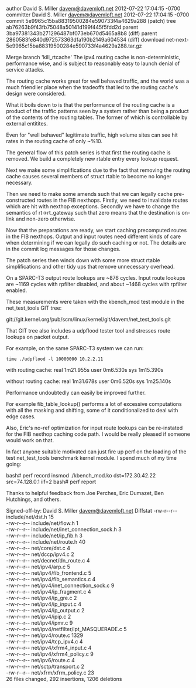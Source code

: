 author	David S. Miller <davem@davemloft.net>	2012-07-22 17:04:15 -0700
committer	David S. Miller <davem@davemloft.net>	2012-07-22 17:04:15 -0700
commit	5e9965c15ba88319500284e590733f4a4629a288 (patch)
tree	ab76263b9f43fb75048a50141d199f445f5fdd2d
parent	3ba97381343b271296487bf073eb670d5465a8b8 (diff)
parent	2860583fe840d972573363dfa190b2149a604534 (diff)
download	net-next-5e9965c15ba88319500284e590733f4a4629a288.tar.gz

Merge branch 'kill_rtcache'
The ipv4 routing cache is non-deterministic, performance wise, and is
subject to reasonably easy to launch denial of service attacks.

The routing cache works great for well behaved traffic, and the world
was a much friendlier place when the tradeoffs that led to the routing
cache's design were considered.

What it boils down to is that the performance of the routing cache is
a product of the traffic patterns seen by a system rather than being a
product of the contents of the routing tables.  The former of which is
controllable by external entitites.

Even for "well behaved" legitimate traffic, high volume sites can see
hit rates in the routing cache of only ~%10.

The general flow of this patch series is that first the routing cache
is removed.  We build a completely new rtable entry every lookup
request.

Next we make some simplifications due to the fact that removing the
routing cache causes several members of struct rtable to become no
longer necessary.

Then we need to make some amends such that we can legally cache
pre-constructed routes in the FIB nexthops.  Firstly, we need to
invalidate routes which are hit with nexthop exceptions.  Secondly we
have to change the semantics of rt->rt_gateway such that zero means
that the destination is on-link and non-zero otherwise.

Now that the preparations are ready, we start caching precomputed
routes in the FIB nexthops.  Output and input routes need different
kinds of care when determining if we can legally do such caching or
not.  The details are in the commit log messages for those changes.

The patch series then winds down with some more struct rtable
simplifications and other tidy ups that remove unnecessary overhead.

On a SPARC-T3 output route lookups are ~876 cycles.  Input route
lookups are ~1169 cycles with rpfilter disabled, and about ~1468
cycles with rpfilter enabled.

These measurements were taken with the kbench_mod test module in the
net_test_tools GIT tree:

git://git.kernel.org/pub/scm/linux/kernel/git/davem/net_test_tools.git

That GIT tree also includes a udpflood tester tool and stresses
route lookups on packet output.

For example, on the same SPARC-T3 system we can run:

	time ./udpflood -l 10000000 10.2.2.11

with routing cache:
real    1m21.955s       user    0m6.530s        sys     1m15.390s

without routing cache:
real    1m31.678s       user    0m6.520s        sys     1m25.140s

Performance undoubtedly can easily be improved further.

For example fib_table_lookup() performs a lot of excessive
computations with all the masking and shifting, some of it
conditionalized to deal with edge cases.

Also, Eric's no-ref optimization for input route lookups can be
re-instated for the FIB nexthop caching code path.  I would be really
pleased if someone would work on that.

In fact anyone suitable motivated can just fire up perf on the loading
of the test net_test_tools benchmark kernel module.  I spend much of
my time going:

bash# perf record insmod ./kbench_mod.ko dst=172.30.42.22 src=74.128.0.1 iif=2
bash# perf report

Thanks to helpful feedback from Joe Perches, Eric Dumazet, Ben
Hutchings, and others.

Signed-off-by: David S. Miller <davem@davemloft.net>
Diffstat
-rw-r--r--	include/net/dst.h	15	
-rw-r--r--	include/net/flow.h	1	
-rw-r--r--	include/net/inet_connection_sock.h	3	
-rw-r--r--	include/net/ip_fib.h	3	
-rw-r--r--	include/net/route.h	40	
-rw-r--r--	net/core/dst.c	4	
-rw-r--r--	net/dccp/ipv4.c	2	
-rw-r--r--	net/decnet/dn_route.c	4	
-rw-r--r--	net/ipv4/arp.c	5	
-rw-r--r--	net/ipv4/fib_frontend.c	5	
-rw-r--r--	net/ipv4/fib_semantics.c	4	
-rw-r--r--	net/ipv4/inet_connection_sock.c	9	
-rw-r--r--	net/ipv4/ip_fragment.c	4	
-rw-r--r--	net/ipv4/ip_gre.c	2	
-rw-r--r--	net/ipv4/ip_input.c	4	
-rw-r--r--	net/ipv4/ip_output.c	2	
-rw-r--r--	net/ipv4/ipip.c	2	
-rw-r--r--	net/ipv4/ipmr.c	9	
-rw-r--r--	net/ipv4/netfilter/ipt_MASQUERADE.c	5	
-rw-r--r--	net/ipv4/route.c	1329	
-rw-r--r--	net/ipv4/tcp_ipv4.c	4	
-rw-r--r--	net/ipv4/xfrm4_input.c	4	
-rw-r--r--	net/ipv4/xfrm4_policy.c	9	
-rw-r--r--	net/ipv6/route.c	4	
-rw-r--r--	net/sctp/transport.c	2	
-rw-r--r--	net/xfrm/xfrm_policy.c	23	
26 files changed, 292 insertions, 1206 deletions

